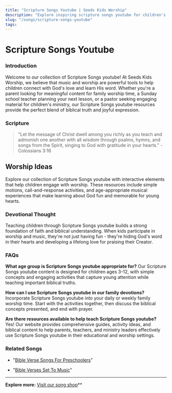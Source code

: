```yaml
---
title: "Scripture Songs Youtube | Seeds Kids Worship"
description: "Explore inspiring scripture songs youtube for children's worship and faith development. Biblical music resources for families and ministry."
slug: "/songs/scripture-songs-youtube"
tags:
---
```


# Scripture Songs Youtube

### Introduction

Welcome to our collection of Scripture Songs youtube! At Seeds Kids Worship, we believe that music and worship are powerful tools to help children connect with God's love and learn His word. Whether you're a parent looking for meaningful content for family worship time, a Sunday school teacher planning your next lesson, or a pastor seeking engaging material for children's ministry, our Scripture Songs youtube resources provide the perfect blend of biblical truth and joyful expression.

### Scripture

> "Let the message of Christ dwell among you richly as you teach and admonish one another with all wisdom through psalms, hymns, and songs from the Spirit, singing to God with gratitude in your hearts." - Colossians 3:16

## Worship Ideas

Explore our collection of Scripture Songs youtube with interactive elements that help children engage with worship. These resources include simple motions, call-and-response activities, and age-appropriate musical experiences that make learning about God fun and memorable for young hearts.

### Devotional Thought

Teaching children through Scripture Songs youtube builds a strong foundation of faith and biblical understanding. When kids participate in worship and music, they're not just having fun - they're hiding God's word in their hearts and developing a lifelong love for praising their Creator.

### FAQs

**What age group is Scripture Songs youtube appropriate for?**
Our Scripture Songs youtube content is designed for children ages 3-12, with simple concepts and engaging activities that capture young attention while teaching important biblical truths.

**How can I use Scripture Songs youtube in our family devotions?**
Incorporate Scripture Songs youtube into your daily or weekly family worship time. Start with the activities together, then discuss the biblical concepts presented, and end with prayer.

**Are there resources available to help teach Scripture Songs youtube?**
Yes! Our website provides comprehensive guides, activity ideas, and biblical content to help parents, teachers, and ministry leaders effectively use Scripture Songs youtube in their educational and worship settings.

### Related Songs

- "[Bible Verse Songs For Preschoolers](/songs/bible-verse-songs-for-preschoolers/)"

- "[Bible Verses Set To Music](/songs/bible-verses-set-to-music/)"

---

**Explore more:** [Visit our song shop](https://seedskidsworship.com/shop)**

<!-- Schema Markup -->
<script type="application/ld+json">
{
  "@context": "https://schema.org",
  "@type": "MusicRecording",
  "name": "Scripture Songs Youtube",
  "byArtist": {
    "@type": "MusicGroup",
    "name": "Seeds Kids Worship"
  },
  "isFamilyFriendly": true,
  "url": "https://seedskidsworship.com/songs/scripture-songs-youtube/"
}
</script>